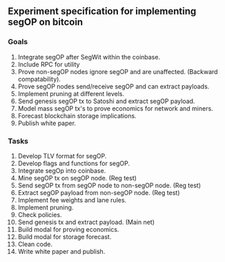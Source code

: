## Experiment specification for implementing segOP on bitcoin

### Goals

1. Integrate segOP after SegWit within the coinbase.
2. Include RPC for utility
3. Prove non-segOP nodes ignore segOP and are unaffected. (Backward compatability).
4. Prove segOP nodes send/receive segOP and can extract payloads.
5. Implement pruning at different levels.
6. Send genesis segOP tx to Satoshi and extract segOP payload.
6. Model mass segOP tx's to prove economics for network and miners.
7. Forecast blockchain storage implications.
8. Publish white paper.


### Tasks
1. Develop TLV format for segOP.
2. Develop flags and functions for segOP.
3. Integrate segOp into coinbase.
4. Mine segOP tx on segOP node. (Reg test)
5. Send segOP tx from segOP node to non-segOP node. (Reg test)
6. Extract segOP payload from non-segOP node. (Reg test)
7. Implement fee weights and lane rules.
8. Implement pruning.
9. Check policies.
10. Send genesis tx and extract payload. (Main net)
11. Build modal for proving economics.
12. Build modal for storage forecast.
13. Clean code.
14. Write white paper and publish.

